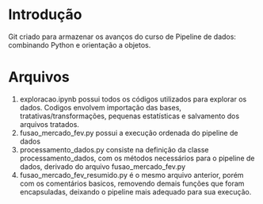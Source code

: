 
# Introdução
Git criado para armazenar os avanços do curso de Pipeline de dados: combinando Python e orientação a objetos.

# Arquivos
1. exploracao.ipynb possui todos os códigos utilizados para explorar os dados. Codigos envolvem importação das bases, tratativas/transformações, pequenas estatísticas e salvamento dos arquivos tratados.
2. fusao_mercado_fev.py possui a execução ordenada do pipeline de dados
3. processamento_dados.py consiste na definição da classe processamento_dados, com os métodos necessários para o pipeline de dados, derivado do arquivo fusao_mercado_fev.py
4. fusao_mercado_fev_resumido.py é o mesmo arquivo anterior, porém com os comentários basicos, removendo demais funções que foram encapsuladas, deixando o pipeline mais adequado para sua execução.
